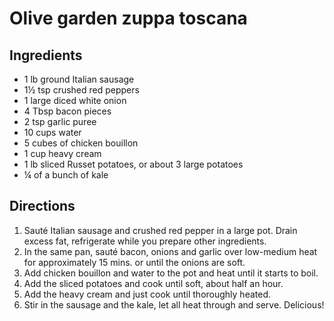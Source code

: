 Olive garden zuppa toscana
==========================

Ingredients
-----------

- 1 lb ground Italian sausage
- 1½ tsp crushed red peppers
- 1 large diced white onion
- 4 Tbsp bacon pieces
- 2 tsp garlic puree
- 10 cups water
- 5 cubes of chicken bouillon
- 1 cup heavy cream
- 1 lb sliced Russet potatoes, or about 3 large potatoes
- ¼ of a bunch of kale

Directions
----------

1. Sauté Italian sausage and crushed red pepper in a large pot. Drain excess fat, refrigerate while you prepare other ingredients.
2. In the same pan, sauté bacon, onions and garlic over low-medium heat for approximately 15 mins. or until the onions are soft.
3. Add chicken bouillon and water to the pot and heat until it starts to boil.
4. Add the sliced potatoes and cook until soft, about half an hour.
5. Add the heavy cream and just cook until thoroughly heated.
6. Stir in the sausage and the kale, let all heat through and serve. Delicious!
